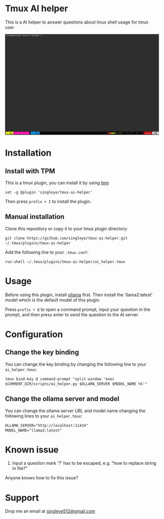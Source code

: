 # Tmux AI helper

This is a AI helper to answer questions about linux shell usage for tmux user.

![demo](https://github.com/singleye/tmux-ai-helper/blob/main/demo.gif)

# Installation

## Install with TPM

This is a tmux plugin, you can install it by using [tpm](https://github.com/tmux-plugins/tpm)

```
set -g @plugin 'singleye/tmux-ai-helper'
```

Then press `prefix + I` to install the plugin.

## Manual installation

Clone this repository or copy it to your tmux plugin directory:

```
git clone https://github.com/singleye/tmux-ai-helper.git ~/.tmux/plugins/tmux-ai-helper
```

Add the following line to your `.tmux.conf`:

```
run-shell ~/.tmux/plugins/tmux-ai-helper/ai_helper.tmux
```

# Usage

Before using this plugin, install [ollama](https://github.com/ollama/ollama) first. Then install the 'llama2:latest' model which is the default model of this plugin.

Press `prefix + Q` to open a command prompt, input your question in the prompt, and then press enter to send the question to the AI server

# Configuration

## Change the key binding

You can change the key binding by changing the following line to your `ai_helper.tmux`:

```
tmux bind-key Q command-prompt "split-window 'exec $CURRENT_DIR/scripts/ai_helper.py $OLLAMA_SERVER $MODEL_NAME %%'"
```

## Change the ollama server and model

You can change the ollama server URL and model name changing the following lines to your `ai_helper.tmux`:

```
OLLAMA_SERVER="http://localhost:11434"
MODEL_NAME="llama2:latest"
```

# Known issue

1. Input a question mark '?' has to be escaped, e.g. "how to replace string in file\?"

Anyone knows how to fix this issue?

# Support

Drop me an email at <singleye512@gmail.com>
